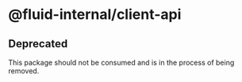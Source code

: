# @fluid-internal/client-api

## Deprecated

This package should not be consumed and is in the process of being removed.
